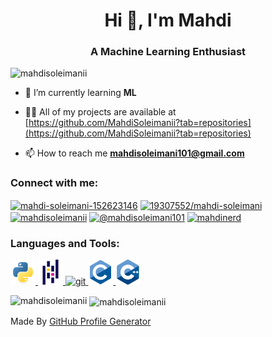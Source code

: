 <h1 align="center">Hi 👋, I'm Mahdi</h1>
<h3 align="center">A Machine Learning Enthusiast</h3>

<p align="left"> <img src="https://komarev.com/ghpvc/?username=mahdisoleimanii&label=Profile%20views&color=48b40e&style=flat" alt="mahdisoleimanii" /> </p>

- 🌱 I’m currently learning **ML**

- 👨‍💻 All of my projects are available at [https://github.com/MahdiSoleimanii?tab=repositories](https://github.com/MahdiSoleimanii?tab=repositories)

- 📫 How to reach me **mahdisoleimani101@gmail.com**

<h3 align="left">Connect with me:</h3>
<p align="left">
<a href="https://linkedin.com/in/mahdi-soleimani-152623146" target="blank"><img align="center" src="https://raw.githubusercontent.com/rahuldkjain/github-profile-readme-generator/master/src/images/icons/Social/linked-in-alt.svg" alt="mahdi-soleimani-152623146" height="30" width="40" /></a>
<a href="https://stackoverflow.com/users/19307552/mahdi-soleimani" target="blank"><img align="center" src="https://raw.githubusercontent.com/rahuldkjain/github-profile-readme-generator/master/src/images/icons/Social/stack-overflow.svg" alt="19307552/mahdi-soleimani" height="30" width="40" /></a>
<a href="https://kaggle.com/mahdisoleimanii" target="blank"><img align="center" src="https://raw.githubusercontent.com/rahuldkjain/github-profile-readme-generator/master/src/images/icons/Social/kaggle.svg" alt="mahdisoleimanii" height="30" width="40" /></a>
<a href="https://medium.com/@mahdisoleimani101" target="blank"><img align="center" src="https://raw.githubusercontent.com/rahuldkjain/github-profile-readme-generator/master/src/images/icons/Social/medium.svg" alt="@mahdisoleimani101" height="30" width="40" /></a>
<a href="https://codeforces.com/profile/mahdinerd" target="blank"><img align="center" src="https://raw.githubusercontent.com/rahuldkjain/github-profile-readme-generator/master/src/images/icons/Social/codeforces.svg" alt="mahdinerd" height="30" width="40" /></a>
</p>

<h3 align="left">Languages and Tools:</h3>
<p align="left">
  <a href="https://www.python.org" target="_blank" rel="noreferrer">
    <img src="https://raw.githubusercontent.com/devicons/devicon/master/icons/python/python-original.svg" alt="python" width="40" height="40"/>
  </a>
  <a href="https://pandas.pydata.org/" target="_blank" rel="noreferrer">
    <img src="https://raw.githubusercontent.com/devicons/devicon/2ae2a900d2f041da66e950e4d48052658d850630/icons/pandas/pandas-original.svg" alt="pandas" width="40" height="40"/>
  </a>
  <a href="https://git-scm.com/" target="_blank" rel="noreferrer">
    <img src="https://www.vectorlogo.zone/logos/git-scm/git-scm-icon.svg" alt="git" width="40" height="40"/>
  </a>
<!--   <a href="https://www.java.com" target="_blank" rel="noreferrer">
    <img src="https://raw.githubusercontent.com/devicons/devicon/master/icons/java/java-original.svg" alt="java" width="40" height="40"/>
  </a>
  <a href="https://www.w3.org/html/" target="_blank" rel="noreferrer">
    <img src="https://raw.githubusercontent.com/devicons/devicon/master/icons/html5/html5-original-wordmark.svg" alt="html5" width="40" height="40"/>
  </a>
  <a href="https://www.w3schools.com/css/" target="_blank" rel="noreferrer">
    <img src="https://raw.githubusercontent.com/devicons/devicon/master/icons/css3/css3-original-wordmark.svg" alt="css3" width="40" height="40"/>
  </a>
  <a href="https://developer.mozilla.org/en-US/docs/Web/JavaScript" target="_blank" rel="noreferrer">
    <img src="https://raw.githubusercontent.com/devicons/devicon/master/icons/javascript/javascript-original.svg" alt="javascript" width="40" height="40"/>
  </a>
  <a href="https://sass-lang.com" target="_blank" rel="noreferrer">
    <img src="https://raw.githubusercontent.com/devicons/devicon/master/icons/sass/sass-original.svg" alt="sass" width="40" height="40"/>
  </a>
  <a href="https://getbootstrap.com" target="_blank" rel="noreferrer">
    <img src="https://raw.githubusercontent.com/devicons/devicon/master/icons/bootstrap/bootstrap-plain-wordmark.svg" alt="bootstrap" width="40" height="40"/>
  </a> -->
  <a href="https://www.cprogramming.com/" target="_blank" rel="noreferrer">
    <img src="https://raw.githubusercontent.com/devicons/devicon/master/icons/c/c-original.svg" alt="c" width="40" height="40"/>
  </a>
  <a href="https://cplusplus.com/" target="_blank" rel="noreferrer">
    <img src="https://raw.githubusercontent.com/devicons/devicon/master/icons/cplusplus/cplusplus-original.svg" alt="c" width="40" height="40"/>
  </a>
<!--   <a href="https://www.mathworks.com/" target="_blank" rel="noreferrer">
    <img src="https://upload.wikimedia.org/wikipedia/commons/2/21/Matlab_Logo.png" alt="matlab" width="40" height="40"/>
  </a> -->
</p>

<p><img align="left" src="https://github-readme-stats.vercel.app/api/top-langs?username=mahdisoleimanii&show_icons=true&theme=onedark&locale=en&layout=compact" alt="mahdisoleimanii" /></p>

<p>&nbsp;<img align="center" src="https://github-readme-stats.vercel.app/api?username=mahdisoleimanii&show_icons=true&theme=onedark&locale=en" alt="mahdisoleimanii" /></p>

<p>Made By <a href="https://rahuldkjain.github.io/gh-profile-readme-generator">GitHub Profile Generator</a></p>
